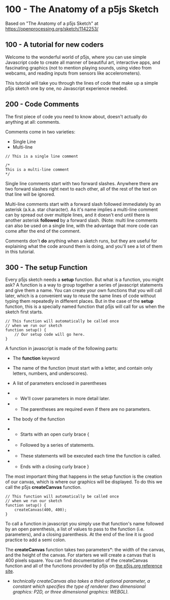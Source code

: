 # 100 - The Anatomy of a p5js Sketch

Based on "The Anatomy of a p5js Sketch" at https://openprocessing.org/sketch/1142253/

## 100 - A tutorial for new coders

Welcome to the wonderful world of p5js, where you can use simple Javascript code to create all manner of beautiful art, interactive apps, and fascinating graphics (not to mention playing sounds, using video from webcams, and reading inputs from sensors like accelerometers).

This tutorial will take you through the lines of code that make up a simple p5js sketch one by one, no Javascript experience needed.

## 200 - Code Comments

The first piece of code you need to know about, doesn't actually do anything at all: comments.

Comments come in two varieties:

- Single Line
- Multi-line

```
// This is a single line comment

/*
This is a multi-line comment
*/
```

Single line comments start with two forward slashes. Anywhere there are two forward slashes right next to each other, all of the rest of the text on that line will be ignored.

Multi-line comments start with a forward slash followed immediately by an asterisk (a.k.a. star character). As it's name implies a multi-line comment can by spread out over multiple lines, and it doesn't end until there is another asterisk **followed** by a forward slash. (Note: multi line comments can also be used on a single line, with the advantage that more code can come after the end of the comment.

Comments don't **do** anything when a sketch runs, but they are useful for explaining what the code around them is doing, and you'll see a lot of them in this tutorial.

## 300 - The setup Function

Every p5js sketch needs a **setup** function. But what is a function, you might ask? A function is a way to group together a series of javascript statements and give them a name. You can create your own functions that you will call later, which is a convenient way to reuse the same lines of code without typing them repeatedly in different places. But in the case of the **setup** function, this is a specially named function that p5js will call for us when the sketch first starts.

```
// This function will automatically be called once
// when we run our sketch
function setup() {
	// Our setup code will go here.
}
```

A function in javascript is made of the following parts:

- The **function** keyword
 
- The name of the function (must start with a letter, and contain only letters, numbers, and underscores).
 
- A list of parameters enclosed in parentheses
- - We'll cover parameters in more detail later.
- - The parentheses are required even if there are no parameters.

- The body of the function

- - Starts with an open curly brace {
- - Followed by a series of statements.
- - These statements will be executed each time the function is called.
- - Ends with a closing curly brace }

The most important thing that happens in the setup function is the creation of our canvas, which is where our graphics will be displayed. To do this we call the p5js **createCanvas** function.

```
// This function will automatically be called once
// when we run our sketch
function setup() {
	createCanvas(400, 400);
}
```

To call a function in javascript you simply use that function's name followed by an open parenthesis, a list of values to pass to the function (i.e. parameters), and a closing parenthesis. At the end of the line it is good practice to add a semi colon.

The **createCanvas** function takes two parameters*: the width of the canvas, and the height of the canvas. For starters we will create a canvas that is 400 pixels square. You can find documentation of the createCanvas function and all of the functions provided by p5js on [the p5js.org reference site](https://p5js.org/reference/#/p5/createCanvas).

* *technically createCanvas also takes a third optional parameter, a constant which specifies the type of renderer (two dimensional graphics: P2D, or  three dimensional graphics: WEBGL).*


